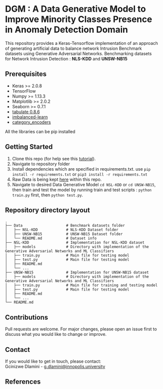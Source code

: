 # DGM : A Data Generative Model to Improve Minority Classes Presence in Anomaly Detection Domain

This repository provides a Keras-Tensorflow implementation of an approach of generating artificial data to balance network Intrusion Benchmark datasets using Generative Adversarial Networks. Benchmarking datasets for Network Intrusion Detection : **NLS-KDD** and **UNSW-NB15**

## Prerequisites

* Keras >= 2.0.8
* TensorFlow
* Numpy >= 1.13.3
* Matplotlib >= 2.0.2
* Seaborn >= 0.7.1
* [tabulate 0.8.6](https://pypi.org/project/tabulate/)
* [imbalanced-learn](https://pypi.org/project/imbalanced-learn/)
* [category_encoders](http://contrib.scikit-learn.org/categorical-encoding/index.html)

All the libraries can be pip installed

## Getting Started

1. Clone this repo (for help see this [tutorial](https://help.github.com/articles/cloning-a-repository/)).
1. Navigate to repository folder
1. Install dependencies which are specified in requirements.txt. use `pip install -r requirements.txt` or `pip3 install -r requirements.txt`
1. Raw Data is being kept [here](Data) within this repo.
1. Navigate to desired Data Generative Model `cd NSL-KDD` or `cd UNSW-NB15`, then train and test the model by running train and test scripts : `python train.py` first, then `python test.py`.

## Repository directory layout

<!-- ### Repository directory layout -->

    .
    ├── Data                    # Benchmark datasets folder
    │   ├── NSL-KDD             # NLS-KDD Dataset folder
    │   ├── UNSW-NB15           # UNSW-NB15 Dataset folder
    │   └── README.md           # Dataset info
    ├── NSL-KDD                 # Implementation for NSL-KDD dataset
    │   ├── models              # Directory with implementation of the Generative Adversarial Networks and ML Classifiers
    │   ├── train.py            # Main file for testing model
    │   ├── test.py             # Main file for testing model
    │   ├── README.md           
    │   └── ...
    ├── UNSW-NB15               # Implementation for UNSW-NB15 dataset
    │   ├── models              # Directory with implementation of the Generative Adversarial Networks and ML Classifiers
    │   ├── train.py            # Main file for training and testing model
    │   ├── test.py             # Main file for testing model
    │   ├── README.md
    │   └── ...
    └── README.md

## Contributions
Pull requests are welcome. For major changes, please open an issue first to discuss what you would like to change or improve.

## Contact
If you would like to get in touch, please contact: <br/>
Gcinizwe Dlamini - g.dlamini@innopolis.university

## References
